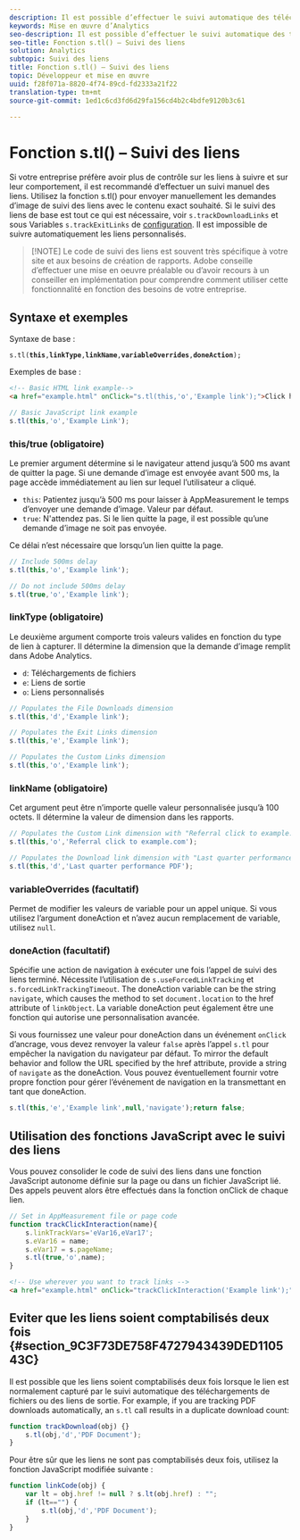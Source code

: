 ```yaml
---
description: Il est possible d’effectuer le suivi automatique des téléchargements de fichiers et des liens de sortie en fonction des paramètres définis dans le fichier AppMeasurement pour JavaScript.
keywords: Mise en œuvre d’Analytics
seo-description: Il est possible d’effectuer le suivi automatique des téléchargements de fichiers et des liens de sortie en fonction des paramètres définis dans le fichier AppMeasurement pour JavaScript.
seo-title: Fonction s.tl() – Suivi des liens
solution: Analytics
subtopic: Suivi des liens
title: Fonction s.tl() – Suivi des liens
topic: Développeur et mise en œuvre
uuid: f28f071a-8820-4f74-89cd-fd2333a21f22
translation-type: tm+mt
source-git-commit: 1ed1c6cd3fd6d29fa156cd4b2c4bdfe9120b3c61

---
```



# Fonction s.tl() – Suivi des liens

Si votre entreprise préfère avoir plus de contrôle sur les liens à suivre et sur leur comportement, il est recommandé d’effectuer un suivi manuel des liens. Utilisez la fonction s.tl() pour envoyer manuellement les demandes d’image de suivi des liens avec le contenu exact souhaité. Si le suivi des liens de base est tout ce qui est nécessaire, voir `s.trackDownloadLinks` et sous Variables `s.trackExitLinks` de [configuration](c-variables/configuration-variables.md). Il est impossible de suivre automatiquement les liens personnalisés.

> [!NOTE] Le code de suivi des liens est souvent très spécifique à votre site et aux besoins de création de rapports. Adobe conseille d’effectuer une mise en oeuvre préalable ou d’avoir recours à un conseiller en implémentation pour comprendre comment utiliser cette fonctionnalité en fonction des besoins de votre entreprise.

## Syntaxe et exemples

Syntaxe de base :

`s.tl(`**`this`**`,`**`linkType`**`,`**`linkName`**`,`**`variableOverrides`**`,`**`doneAction`**`);`

Exemples de base :

```HTML
<!-- Basic HTML link example-->
<a href="example.html" onClick="s.tl(this,'o','Example link');">Click here</a>
```

```JavaScript
// Basic JavaScript link example
s.tl(this,'o','Example Link');
```

### this/true (obligatoire)

Le premier argument détermine si le navigateur attend jusqu’à 500 ms avant de quitter la page. Si une demande d’image est envoyée avant 500 ms, la page accède immédiatement au lien sur lequel l’utilisateur a cliqué.

* `this`: Patientez jusqu’à 500 ms pour laisser à AppMeasurement le temps d’envoyer une demande d’image. Valeur par défaut.
* `true`: N'attendez pas. Si le lien quitte la page, il est possible qu’une demande d’image ne soit pas envoyée.

Ce délai n’est nécessaire que lorsqu’un lien quitte la page.

```JavaScript
// Include 500ms delay
s.tl(this,'o','Example link');

// Do not include 500ms delay
s.tl(true,'o','Example link');
```

### linkType (obligatoire)

Le deuxième argument comporte trois valeurs valides en fonction du type de lien à capturer. Il détermine la dimension que la demande d’image remplit dans Adobe Analytics.

* `d`: Téléchargements de fichiers
* `e`: Liens de sortie
* `o`: Liens personnalisés

```JavaScript
// Populates the File Downloads dimension
s.tl(this,'d','Example link');

// Populates the Exit Links dimension
s.tl(this,'e','Example link');

// Populates the Custom Links dimension
s.tl(this,'o','Example link');
```

### linkName (obligatoire)

Cet argument peut être n’importe quelle valeur personnalisée jusqu’à 100 octets. Il détermine la valeur de dimension dans les rapports.

```JavaScript
// Populates the Custom Link dimension with "Referral click to example.com"
s.tl(this,'o','Referral click to example.com');

// Populates the Download link dimension with "Last quarter performance PDF"
s.tl(this,'d','Last quarter performance PDF');
```

### variableOverrides (facultatif)

Permet de modifier les valeurs de variable pour un appel unique. Si vous utilisez l’argument doneAction et n’avez aucun remplacement de variable, utilisez `null`.

### doneAction (facultatif)

Spécifie une action de navigation à exécuter une fois l’appel de suivi des liens terminé. Nécessite l’utilisation de `s.useForcedLinkTracking` et `s.forcedLinkTrackingTimeout`. The doneAction variable can be the string `navigate`, which causes the method to set `document.location` to the href attribute of `linkObject`. La variable doneAction peut également être une fonction qui autorise une personnalisation avancée.

Si vous fournissez une valeur pour doneAction dans un événement `onClick` d’ancrage, vous devez renvoyer la valeur `false` après l’appel `s.tl` pour empêcher la navigation du navigateur par défaut.
To mirror the default behavior and follow the URL specified by the href attribute, provide a string of `navigate` as the doneAction. Vous pouvez éventuellement fournir votre propre fonction pour gérer l’événement de navigation en la transmettant en tant que doneAction.

```JavaScript
s.tl(this,'e','Example link',null,'navigate');return false;
```

## Utilisation des fonctions JavaScript avec le suivi des liens

Vous pouvez consolider le code de suivi des liens dans une fonction JavaScript autonome définie sur la page ou dans un fichier JavaScript lié. Des appels peuvent alors être effectués dans la fonction onClick de chaque lien.

```JavaScript
// Set in AppMeasurement file or page code
function trackClickInteraction(name){
    s.linkTrackVars='eVar16,eVar17';
    s.eVar16 = name;
    s.eVar17 = s.pageName;
    s.tl(true,'o',name);
}
```

```HTML
<!-- Use wherever you want to track links -->
<a href="example.html" onClick="trackClickInteraction('Example link');">Click here</a>
```

## Eviter que les liens soient comptabilisés deux fois {#section_9C3F73DE758F4727943439DED110543C}

Il est possible que les liens soient comptabilisés deux fois lorsque le lien est normalement capturé par le suivi automatique des téléchargements de fichiers ou des liens de sortie. For example, if you are tracking PDF downloads automatically, an `s.tl` call results in a duplicate download count:

```JavaScript
function trackDownload(obj) {}
    s.tl(obj,'d','PDF Document');
}
```

Pour être sûr que les liens ne sont pas comptabilisés deux fois, utilisez la fonction JavaScript modifiée suivante :

```JavaScript
function linkCode(obj) {
    var lt = obj.href != null ? s.lt(obj.href) : "";
    if (lt=="") {
        s.tl(obj,'d','PDF Document');
    }
}
```
